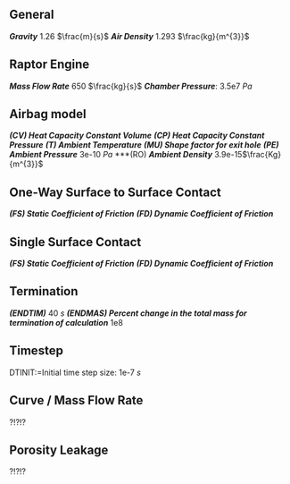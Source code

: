 ## General
***Gravity*** 1.26 $\frac{m}{s}$
***Air Density*** 1.293 $\frac{kg}{m^{3}}$

## Raptor Engine
***Mass Flow Rate*** 650 $\frac{kg}{s}$
***Chamber Pressure***: 3.5e7 $Pa$

## Airbag model
***(CV) Heat Capacity Constant Volume***
***(CP) Heat Capacity Constant Pressure***
***(T) Ambient Temperature***
***(MU) Shape factor for exit hole***
***(PE) Ambient Pressure*** 3e-10 $Pa$
***(RO) ***Ambient Density*** 3.9e-15$\frac{Kg}{m^{3}}$
## One-Way Surface to Surface Contact
***(FS) Static Coefficient of Friction***
***(FD) Dynamic Coefficient of Friction***
## Single Surface Contact
***(FS) Static Coefficient of Friction***
***(FD) Dynamic Coefficient of Friction***
## Termination
***(ENDTIM)*** 40 $s$
***(ENDMAS) Percent change in the total mass for termination of calculation*** 1e8
## Timestep
DTINIT:=Initial time step size: 1e-7 $s$
## Curve / Mass Flow Rate
?!?!?
## Porosity Leakage
?!?!?


